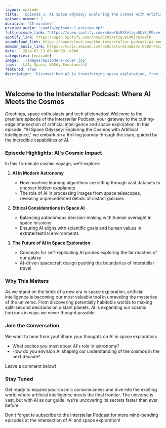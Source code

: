 ```yaml
---
layout: episode
title:  'Episode 1: AI Space Odyssey: Exploring the Cosmos with Artificial Intelligence'
episode_number: 1
duration: "15 minutes"
preview_audio: "/audio/episode-1-preview.mp3"
full_episode_link: "https://open.spotify.com/show/6iR3Xetzgu8LVKjPEveetb"
spotify_link: https://open.spotify.com/show/6iR3Xetzgu8LVKjPEveetb
soundcloud_link: https://soundcloud.com/the-interstellar-podcast/ai-and-science-podcast?si=978d23eacb6f4fe99368617e5a0a37b0&utm_source=clipboard&utm_medium=text&utm_campaign=social_sharing
amazon_music_link: https://music.amazon.com/podcasts/614ad23c-be85-4dc2-b07b-510266723045/episodes/449d2331-cf15-43c3-8522-c3bb1b7550a5/the-ai-and-science-podcast-ai-space-odyssey-exploring-the-cosmos-with-artificial-intelligence
date:   2024-07-13 09:00:00 -0500
categories: [episode]
image:  '/images/episode-1-cover.jpg'
tags:   [AI, Space, NASA, Exoplanets]
featured: true
description: "Discover how AI is transforming space exploration, from finding exoplanets to powering Mars rovers. Explore the future of cosmic discovery and the ethical challenges of AI in space."
---
```


## Welcome to the Interstellar Podcast: Where AI Meets the Cosmos

Greetings, space enthusiasts and tech aficionados! Welcome to the premiere episode of the Interstellar Podcast, your gateway to the cutting-edge intersection of artificial intelligence and space exploration. In this episode, "AI Space Odyssey: Exploring the Cosmos with Artificial Intelligence," we embark on a thrilling journey through the stars, guided by the incredible capabilities of AI.

### Episode Highlights: AI's Cosmic Impact

In this 15-minute cosmic voyage, we'll explore:

1. **AI in Modern Astronomy**
   - How machine learning algorithms are sifting through vast datasets to uncover hidden exoplanets
   - The role of AI in processing images from space telescopes, revealing unprecedented details of distant galaxies
2. **Ethical Considerations in Space AI**
   - Balancing autonomous decision-making with human oversight in space missions
   - Ensuring AI aligns with scientific goals and human values in extraterrestrial environments

3. **The Future of AI in Space Exploration**
   - Concepts for self-replicating AI probes exploring the far reaches of our galaxy
   - AI-driven spacecraft design pushing the boundaries of interstellar travel

### Why This Matters

As we stand on the brink of a new era in space exploration, artificial intelligence is becoming our most valuable tool in unraveling the mysteries of the universe. From discovering potentially habitable worlds to making split-second decisions on distant planets, AI is expanding our cosmic horizons in ways we never thought possible.

### Join the Conversation

We want to hear from you! Share your thoughts on AI in space exploration:
- What excites you most about AI's role in astronomy?
- How do you envision AI shaping our understanding of the cosmos in the next decade?

Leave a comment below!

### Stay Tuned

Get ready to expand your cosmic consciousness and dive into the exciting world where artificial intelligence meets the final frontier. The universe is vast, but with AI as our guide, we're uncovering its secrets faster than ever before.

Don't forget to subscribe to the Interstellar Podcast for more mind-bending episodes at the intersection of AI and space exploration!
